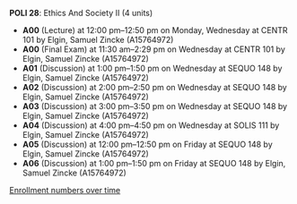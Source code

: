 **POLI 28**: Ethics And Society II (4 units)

- **A00** (Lecture) at 12:00 pm–12:50 pm on Monday, Wednesday at CENTR 101 by Elgin, Samuel Zincke (A15764972)
- **A00** (Final Exam) at 11:30 am–2:29 pm on Wednesday at CENTR 101 by Elgin, Samuel Zincke (A15764972)
- **A01** (Discussion) at 1:00 pm–1:50 pm on Wednesday at SEQUO 148 by Elgin, Samuel Zincke (A15764972)
- **A02** (Discussion) at 2:00 pm–2:50 pm on Wednesday at SEQUO 148 by Elgin, Samuel Zincke (A15764972)
- **A03** (Discussion) at 3:00 pm–3:50 pm on Wednesday at SEQUO 148 by Elgin, Samuel Zincke (A15764972)
- **A04** (Discussion) at 4:00 pm–4:50 pm on Wednesday at SOLIS 111 by Elgin, Samuel Zincke (A15764972)
- **A05** (Discussion) at 12:00 pm–12:50 pm on Friday at SEQUO 148 by Elgin, Samuel Zincke (A15764972)
- **A06** (Discussion) at 1:00 pm–1:50 pm on Friday at SEQUO 148 by Elgin, Samuel Zincke (A15764972)

[Enrollment numbers over time](./POLI28.tsv)
